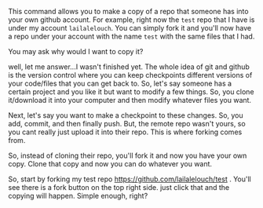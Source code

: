This command allows you to make a copy of a repo that someone has into your own github account. For example, right now the `test` repo that I have is under my account `lailalelouch`. You can simply fork it and you'll now have a repo under your account with the name `test` with the same files that I had.

You may ask why would I want to copy it?

well, let me answer...I wasn't finished yet. The whole idea of git and github is the version control where you can keep checkpoints different versions of your code/files that you can get back to. So, let's say someone has a certain project and you like it but want to modify a few things. So, you clone it/download it into your computer and then modify whatever files you want.

Next, let's say you want to make a checkpoint to these changes. So, you add, commit, and then finally push. But, the remote repo wasn't yours, so you cant really just upload it into their repo. This is where forking comes from.

So, instead of cloning their repo, you'll fork it and now you have your own copy. Clone that copy and now you can do whatever you want.

So, start by forking my test repo https://github.com/lailalelouch/test . You'll see there is a fork button on the top right side. just click that and the copying will happen. Simple enough, right?
